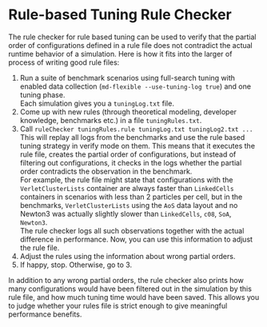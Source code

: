 # Rule-based Tuning Rule Checker
The rule checker for rule based tuning can be used to verify that the partial order of configurations defined in a rule file does not contradict the actual runtime behavior of a simulation. Here is how it fits into the larger of process of writing good rule files:

1. Run a suite of benchmark scenarios using full-search tuning with enabled data collection (`md-flexible --use-tuning-log true`) and one tuning phase.  
Each simulation gives you a `tuningLog.txt` file.
2. Come up with new rules (through theoretical modeling, developer knowledge, benchmarks etc.) in a file `tuningRules.txt`.
3. Call `ruleChecker tuningRules.rule tuningLog.txt tuningLog2.txt ...`  
This will replay all logs from the benchmarks and use the rule based tuning strategy in verify mode on them. This means that it executes the rule file, creates the partial order of configurations, but instead of filtering out configurations, it checks in the logs whether the partial order contradicts the observation in the benchmark.  
For example, the rule file might state that configurations with the `VerletClusterLists` container are always faster than `LinkedCells` containers in scenarios with less than 2 particles per cell, but in the benchmarks, `VerletClusterLists` using the `AoS` data layout and no Newton3 was actually slightly slower than `LinkedCells`, `c08`, `SoA`, `Newton3`.  
The rule checker logs all such observations together with the actual difference in performance. Now, you can use this information to adjust the rule file.
4. Adjust the rules using the information about wrong partial orders.
5. If happy, stop. Otherwise, go to 3.

In addition to any wrong partial orders, the rule checker also prints how many configurations would have been filtered out in the simulation by this rule file, and how much tuning time would have been saved. This allows you to judge whether your rules file is strict enough to give meaningful performance benefits.

